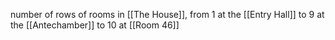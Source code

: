 number of rows of rooms in [[The House]], from 1 at the [[Entry Hall]] to 9 at the [[Antechamber]] to 10 at [[Room 46]]